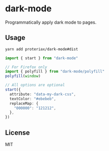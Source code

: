 # dark-mode

Programmatically apply dark mode to pages.

## Usage

```sh
yarn add proteriax/dark-mode#dist
```

```ts
import { start } from "dark-mode"

// For Firefox only
import { polyfill } from "dark-mode/polyfill"
polyfill(window)

// All options are optional
start({
  attribute: "data-my-dark-css",
  textColor: "#ebebeb",
  replaceMap: {
    "000000": "121212",
  },
})
```

## License

MIT
